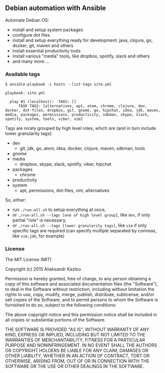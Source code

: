 ## Debian automation with Ansible

Automate Debian OS:

- install and setup system packages
- configure dot files
- install and setup everything ready for development: java, clojure, go, docker, git, maven and others
- install essential productivity tools
- install various "media" tools, like dropbox, spotify, slack and others
- and many more ...

### Available tags

```
$ ansible-playbook -i hosts --list-tags site.yml 

playbook: site.yml

  play #1 (localhost):  TAGS: []
      TASK TAGS: [alternatives, apt, atom, chrome, clojure, dev, docker, dot-files, dropbox, git, gnome, go, hipchat, idea, jdk, maven, media, packages, permissions, productivity, sdkman, skype, slack, spotify, system, tools, viber, vim]

```

Tags are nicely grouped by high level roles, which are (and in turn include lower granularity tags):

- dev
  - git, jdk, go, atom, idea, docker, clojure, maven, sdkman, tools
- gnome
- media
  - dropbox, skype, slack, spotify, viber, hipchat
- packages
  - chrome
- productivity
- system
  - apt, permissions, dot-files, vim, alternatives

So, either:

- run `./run-all.sh` to setup everything at once, 
- or `./run-all.sh --tags [one of high level group]`, like `dev`, if only partial "role" is necessary, 
- or `./run-all.sh --tags [lower granularity tags]`, like `vim` if only specific tags are required (can specify multiple separated by commas, like `vim,jdk`, for example)

### License
The MIT License (MIT)

Copyright (c) 2015 Aliaksandr Kazlou

Permission is hereby granted, free of charge, to any person obtaining a copy
of this software and associated documentation files (the "Software"), to deal
in the Software without restriction, including without limitation the rights
to use, copy, modify, merge, publish, distribute, sublicense, and/or sell
copies of the Software, and to permit persons to whom the Software is
furnished to do so, subject to the following conditions:

The above copyright notice and this permission notice shall be included in all
copies or substantial portions of the Software.

THE SOFTWARE IS PROVIDED "AS IS", WITHOUT WARRANTY OF ANY KIND, EXPRESS OR
IMPLIED, INCLUDING BUT NOT LIMITED TO THE WARRANTIES OF MERCHANTABILITY,
FITNESS FOR A PARTICULAR PURPOSE AND NONINFRINGEMENT. IN NO EVENT SHALL THE
AUTHORS OR COPYRIGHT HOLDERS BE LIABLE FOR ANY CLAIM, DAMAGES OR OTHER
LIABILITY, WHETHER IN AN ACTION OF CONTRACT, TORT OR OTHERWISE, ARISING FROM,
OUT OF OR IN CONNECTION WITH THE SOFTWARE OR THE USE OR OTHER DEALINGS IN THE
SOFTWARE.
